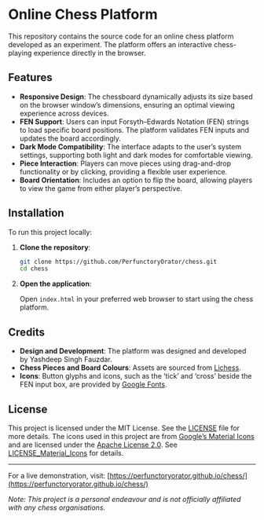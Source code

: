 # Online Chess Platform

This repository contains the source code for an online chess platform developed as an experiment. The platform offers an interactive chess-playing experience directly in the browser.

## Features

- **Responsive Design**: The chessboard dynamically adjusts its size based on the browser window’s dimensions, ensuring an optimal viewing experience across devices.
- **FEN Support**: Users can input Forsyth–Edwards Notation (FEN) strings to load specific board positions. The platform validates FEN inputs and updates the board accordingly.
- **Dark Mode Compatibility**: The interface adapts to the user’s system settings, supporting both light and dark modes for comfortable viewing.
- **Piece Interaction**: Players can move pieces using drag-and-drop functionality or by clicking, providing a flexible user experience.
- **Board Orientation**: Includes an option to flip the board, allowing players to view the game from either player’s perspective.

## Installation

To run this project locally:

1. **Clone the repository**:

   ```bash
   git clone https://github.com/PerfunctoryOrator/chess.git
   cd chess
   ```

2. **Open the application**:

   Open `index.html` in your preferred web browser to start using the chess platform.

## Credits

- **Design and Development**: The platform was designed and developed by Yashdeep Singh Fauzdar.
- **Chess Pieces and Board Colours**: Assets are sourced from [Lichess](https://lichess.org/).
- **Icons**: Button glyphs and icons, such as the ‘tick’ and ‘cross’ beside the FEN input box, are provided by [Google Fonts](https://fonts.google.com/).

## License

This project is licensed under the MIT License. See the [LICENSE](https://github.com/PerfunctoryOrator/chess/blob/main/LICENSE) file for more details.
The icons used in this project are from [Google’s Material Icons](https://fonts.google.com/icons) and are licensed under the [Apache License 2.0](https://www.apache.org/licenses/LICENSE-2.0). See [LICENSE_Material_Icons](LICENSE_Material_Icons) for details.

---

For a live demonstration, visit: [https://perfunctoryorator.github.io/chess/](https://perfunctoryorator.github.io/chess/)

*Note: This project is a personal endeavour and is not officially affiliated with any chess organisations.*
